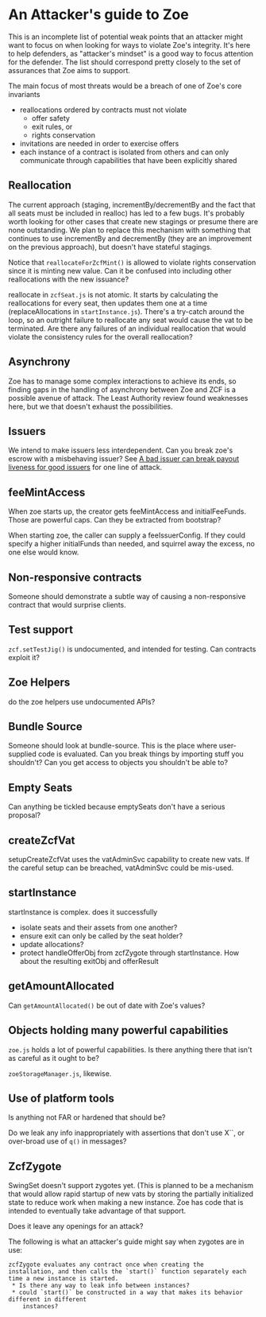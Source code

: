 # An Attacker's guide to Zoe

This is an incomplete list of potential weak points that an attacker might want to focus
on when looking for ways to violate Zoe's integrity. It's here to help defenders, as
"attacker's mindset" is a good way to focus attention for the defender. The list should
correspond pretty closely to the set of assurances that Zoe aims to support.

The main focus of most threats would be a breach of one of Zoe's core invariants

 * reallocations ordered by contracts must not violate
   * offer safety
   * exit rules, or
   * rights conservation
 * invitations are needed in order to exercise offers
 * each instance of a contract is isolated from others and can only communicate through
    capabilities that have been explicitly shared


## Reallocation

The current approach (staging, incrementBy/decrementBy and the fact that all seats must
be included in realloc) has led to a few bugs. It's probably worth looking for other cases
that create new stagings or presume there are none outstanding. We plan to replace this
mechanism with something that continues to use incrementBy and decrementBy (they are an
improvement on the previous approach), but doesn't have stateful stagings.

Notice that `reallocateForZcfMint()` is allowed to violate rights conservation since it is
minting new value. Can it be confused into including other reallocations with the new
issuance?

reallocate in `zcfSeat.js` is not atomic. It starts by calculating the reallocations for
every seat, then updates them one at a time (replaceAllocations in
`startInstance.js`). There's a try-catch around the loop, so an outright failure to
reallocate any seat would cause the vat to be terminated. Are there any failures of an
individual reallocation that would violate the consistency rules for the overall
reallocation?


## Asynchrony

Zoe has to manage some complex interactions to achieve its ends, so finding gaps in the
handling of asynchrony between Zoe and ZCF is a possible avenue of attack. The Least
Authority review found weaknesses here, but we that doesn't exhaust the possibilities.

## Issuers

We intend to make issuers less interdependent. Can you break zoe's escrow with a misbehaving issuer?
See [A bad issuer can break payout liveness for good issuers](https://github.com/Agoric/agoric-sdk/issues/1271)
for one line of attack.

## feeMintAccess

When zoe starts up, the creator gets feeMintAccess and initialFeeFunds. Those are powerful
caps. Can they be extracted from bootstrap?

When starting zoe, the caller can supply a feeIssuerConfig. If they could specify a higher
initialFunds than needed, and squirrel away the excess, no one else would know.

## Non-responsive contracts

Someone should demonstrate a subtle way of causing a non-responsive contract that would
surprise clients.

## Test support

`zcf.setTestJig()` is undocumented, and intended for testing. Can contracts exploit it?

## Zoe Helpers

do the zoe helpers use undocumented APIs? 


## Bundle Source

Someone should look at bundle-source. This is the place where user-supplied code is
evaluated. Can you break things by importing stuff you shouldn't? Can you get access to
objects you shouldn't be able to?


## Empty Seats

Can anything be tickled because emptySeats don't have a serious proposal?


## createZcfVat

setupCreateZcfVat uses the vatAdminSvc capability to create new vats. If the careful setup
can be breached, vatAdminSvc could be mis-used.

## startInstance

startInstance is complex.  does it successfully
 * isolate seats and their assets from one another?
 * ensure exit can only be called by the seat holder?
 * update allocations?
 * protect handleOfferObj from zcfZygote through startInstance.  How about the resulting exitObj and offerResult

## getAmountAllocated

Can `getAmountAllocated()` be out of date with Zoe's values?

## Objects holding many powerful capabilities

`zoe.js` holds a lot of powerful capabilities. Is there anything there that isn't as careful
as it ought to be?

`zoeStorageManager.js`, likewise.


## Use of platform tools

Is anything not FAR or hardened that should be?

Do we leak any info inappropriately with assertions that don't use X``, or over-broad use
of `q()` in messages?

## ZcfZygote

SwingSet doesn't support zygotes yet.  (This is planned to be a mechanism that would allow
rapid startup of new vats by storing the partially initialized state to reduce work when
making a new instance. Zoe has code that is intended to eventually take advantage of that support.

Does it leave any openings for an attack?


The following is what an attacker's guide might say when zygotes are in use:

```text
zcfZygote evaluates any contract once when creating the
installation, and then calls the `start()` function separately each
time a new instance is started.
 * Is there any way to leak info between instances?
 * could `start()` be constructed in a way that makes its behavior different in different
    instances?
```
	
